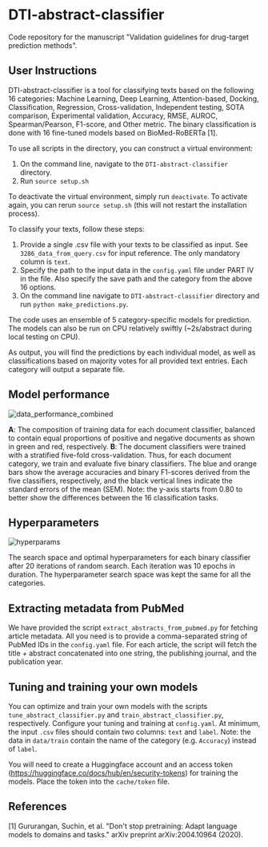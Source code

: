 # DTI-abstract-classifier

Code repository for the manuscript "Validation guidelines for drug-target prediction methods".

## User Instructions

DTI-abstract-classifier is a tool for classifying texts based on the following 16 categories: Machine Learning, Deep Learning, Attention-based, Docking, Classification, Regression, Cross-validation, Independent testing, SOTA comparison, Experimental validation, Accuracy, RMSE, AUROC, Spearman/Pearson, F1-score, and Other metric.
The binary classification is done with 16 fine-tuned models based on BioMed-RoBERTa [1].

To use all scripts in the directory, you can construct a virtual environment:
1. On the command line, navigate to the `DTI-abstract-classifier` directory.
2. Run `source setup.sh`

To deactivate the virtual environment, simply run `deactivate`.
To activate again, you can rerun `source setup.sh` (this will not restart the installation process).

To classify your texts, follow these steps:

1. Provide a single .csv file with your texts to be classified as input. See `3286_data_from_query.csv` for input reference. The only mandatory column is `text`.
2. Specify the path to the input data in the `config.yaml` file under PART IV in the file. Also specify the save path and the category from the above 16 options.
3. On the command line navigate to `DTI-abstract-classifier` directory and run `python make_predictions.py`.

The code uses an ensemble of 5 category-specific models for prediction. The models can also be run on CPU relatively swiftly (~2s/abstract during local testing on CPU).

As output, you will find the predictions by each individual model, as well as classifications based on majority votes for all provided text entries. Each category will output a separate file.

## Model performance

![data_performance_combined](https://github.com/AronSchulman/DTI-abstract-classifier/assets/63584295/3366cd95-63dc-43ee-9974-6380f24e350d)

**A**: The composition of training data for each document classifier, balanced to contain equal proportions of positive and negative documents as shown in green and red, respectively. **B**: The document classifiers were trained with a stratified five-fold cross-validation. Thus, for each document category, we train and evaluate five binary classifiers. The blue and orange bars show the average accuracies and binary F1-scores derived from the five classifiers, respectively, and the black vertical lines indicate the standard errors of the mean (SEM). Note: the y-axis starts from 0.80 to better show the differences between the 16 classification tasks.

## Hyperparameters

![hyperparams](https://github.com/AronSchulman/DTI-abstract-classifier/assets/63584295/84a8c6fc-0100-476a-b8ce-4e9c7d67059b)

The search space and optimal hyperparameters for each binary classifier after 20 iterations of random search. Each iteration was 10 epochs in duration. The hyperparameter search space was kept the same for all the categories.

## Extracting metadata from PubMed

We have provided the script `extract_abstracts_from_pubmed.py` for fetching article metadata. All you need is to provide a comma-separated string of PubMed IDs in the `config.yaml` file. For each article, the script will fetch the title + abstract concatenated into one string, the publishing journal, and the publication year.

## Tuning and training your own models

You can optimize and train your own models with the scripts `tune_abstract_classifier.py` and `train_abstract_classifier.py`, respectively. Configure your tuning and training at `config.yaml`. At minimum, the input `.csv` files should contain two columns: `text` and `label`. Note: the data in `data/train` contain the name of the category (e.g. `Accuracy`) instead of `label`.

You will need to create a Huggingface account and an access token (https://huggingface.co/docs/hub/en/security-tokens) for training the models. Place the token into the `cache/token` file.

## References

[1] Gururangan, Suchin, et al. "Don't stop pretraining: Adapt language models to domains and tasks." arXiv preprint arXiv:2004.10964 (2020).

